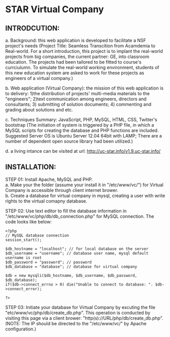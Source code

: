 STAR Virtual Company
=====================
INTRODCUTION:
-------------
a. Background: this web application is developed to facilitate a NSF project's needs (Project Title:
Seamless Transcition from Acamdemia to Real-world. For a short introduction, this project is to implant 
the real-world projects from big companies, the current partner: GE, into classroom education. The projects had been tailored 
to be fitted to course's currciulumn. To simulate the real-world working environment, students of this new education system 
are asked to work for these projects as engineers of a virtual company.)

b. Web application (Virtual Company): the mission of this web application is to delivery: 1)the distribution of projects'
multi-media materials to the "engineers"; 2)text communication among engineers, directors and consultants; 3) submitting of
solution documents; 4) commenting and grading about solutions and etc.

c. Techniques Summary:  JavaScript, PHP, MySQL, HTML, CSS, Twitter's bootstrap
(The initiation of system is triggered by a PHP file, in which a MySQL scripts for creating the database and PHP functions 
are included. Suggested Server OS is Ubuntu Server 12.04 64bit with LAMP; There are a number of dependent open source library had been utilized.)

d. a living intance can be visited at url: http://uc-star.info/v1.9.uc-star.info/


INSTALLATION:
--------------

STEP 01: Install Apache, MySQL and PHP. <br /> 
a. Make your the folder (assume your install it in "/etc/www/vc/") for Virtual Company is accessible through client internet brower.<br /> 
b. Create a database for virtual company in mysql, creating a user with write rights to the virtual comapny database.<br /> 

STEP 02: Use text editor to fill the database information in "/etc/www/vc/php/db/db_connection.php" for MySQL connection.
The code looks like below:

```
<?php
// MySQL database connection
session_start();

$db_hostname = "localhost"; // for local database on the server
$db_username = "username"; // database user name, mysql default username is root
$db_password = "password"; // password
$db_database = "database"; // database for virtual company

$db = new mysqli($db_hostname, $db_username, $db_password, $db_database);
if($db->connect_errno > 0) die("Unable to connect to database: ". $db->connect_error);

?>
```

STEP 03: Initiate your database for Virtual Company by excuting the file "etc/www/vc/php/db/create_db.php".
This operation is conducted by visiting this page via a client brower: "http(s)://URL/php/db/create_db.php".
(NOTE: The IP should be directed to the "/etc/www/vc/" by Apache configuration.) 
